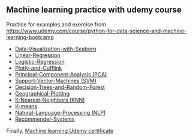 ## Machine learning practice with udemy course

Practice for examples and exercise from  https://www.udemy.com/course/python-for-data-science-and-machine-learning-bootcamp

* [Data-Visualization-with-Seaborn](https://github.com/pratikpv/machine_learning_bootcamp_udemy_practice/tree/master/Data-Visualization-with-Seaborn)
* [Linear-Regression](https://github.com/pratikpv/machine_learning_bootcamp_udemy_practice/tree/master/Linear-Regression)
* [Logistic-Regression](https://github.com/pratikpv/machine_learning_bootcamp_udemy_practice/tree/master/Logistic-Regression)
* [Plotly-and-Cufflink](https://github.com/pratikpv/machine_learning_bootcamp_udemy_practice/tree/master/Plotly-and-Cufflink)
* [Principal-Component-Analysis (PCA) ](https://github.com/pratikpv/machine_learning_bootcamp_udemy_practice/tree/master/Principal-Component-Analysis)
* [Support-Vector-Machines (SVM)](https://github.com/pratikpv/machine_learning_bootcamp_udemy_practice/tree/master/Support-Vector-Machines)
* [Decision-Trees-and-Random-Forest](https://github.com/pratikpv/machine_learning_bootcamp_udemy_practice/tree/master/Decision-Trees-and-Random-Forest)
* [Geographical-Plotting](https://github.com/pratikpv/machine_learning_bootcamp_udemy_practice/tree/master/Geographical-Plotting)
* [K-Nearest-Neighbors (KNN)](https://github.com/pratikpv/machine_learning_bootcamp_udemy_practice/tree/master/K-Nearest-Neighbors)
* [K-means](https://github.com/pratikpv/machine_learning_bootcamp_udemy_practice/tree/master/K-means)
* [Natural-Language-Processing (NLP)](https://github.com/pratikpv/machine_learning_bootcamp_udemy_practice/tree/master/Natural-Language-Processing)
* [Recommender-Systems](https://github.com/pratikpv/machine_learning_bootcamp_udemy_practice/tree/master/Recommender-Systems)

Finally, [Machine learning Udemy certificate](https://www.udemy.com/certificate/UC-JJFCQHPJ)
